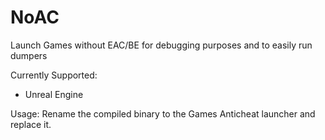 # NoAC
Launch Games without EAC/BE for debugging purposes and to easily run dumpers

Currently Supported:
- Unreal Engine

Usage:
Rename the compiled binary to the Games Anticheat launcher and replace it. 
